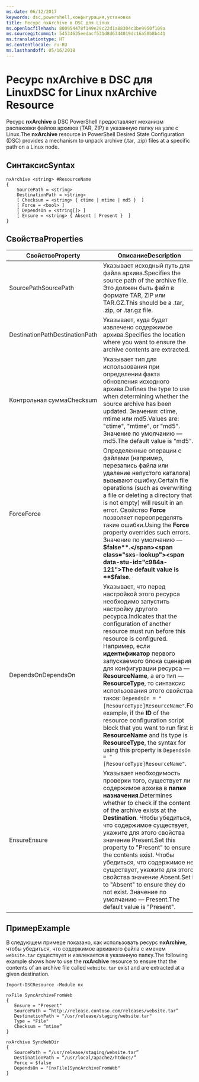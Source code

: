 ```yaml
---
ms.date: 06/12/2017
keywords: dsc,powershell,конфигурация,установка
title: Ресурс nxArchive в DSC для Linux
ms.openlocfilehash: 800954478f149e29c22d1a88304c3be9950f109a
ms.sourcegitcommit: 54534635eedacf531d8d6344019dc16a50b8b441
ms.translationtype: HT
ms.contentlocale: ru-RU
ms.lasthandoff: 05/16/2018
---
```

# <a name="dsc-for-linux-nxarchive-resource"></a><span data-ttu-id="c984a-103">Ресурс nxArchive в DSC для Linux</span><span class="sxs-lookup"><span data-stu-id="c984a-103">DSC for Linux nxArchive Resource</span></span>

<span data-ttu-id="c984a-104">Ресурс **nxArchive** в DSC PowerShell предоставляет механизм распаковки файлов архивов (TAR, ZIP) в указанную папку на узле с Linux.</span><span class="sxs-lookup"><span data-stu-id="c984a-104">The **nxArchive** resource in PowerShell Desired State Configuration (DSC) provides a mechanism to unpack archive (.tar, .zip) files at a specific path on a Linux node.</span></span>

## <a name="syntax"></a><span data-ttu-id="c984a-105">Синтаксис</span><span class="sxs-lookup"><span data-stu-id="c984a-105">Syntax</span></span>

```
nxArchive <string> #ResourceName
{
    SourcePath = <string>
    DestinationPath = <string>
    [ Checksum = <string> { ctime | mtime | md5 }  ]
    [ Force = <bool> ]
    [ DependsOn = <string[]> ]
    [ Ensure = <string> { Absent | Present }  ]
}
```

## <a name="properties"></a><span data-ttu-id="c984a-106">Свойства</span><span class="sxs-lookup"><span data-stu-id="c984a-106">Properties</span></span>

|  <span data-ttu-id="c984a-107">Свойство</span><span class="sxs-lookup"><span data-stu-id="c984a-107">Property</span></span> |  <span data-ttu-id="c984a-108">Описание</span><span class="sxs-lookup"><span data-stu-id="c984a-108">Description</span></span> |
|---|---|
| <span data-ttu-id="c984a-109">SourcePath</span><span class="sxs-lookup"><span data-stu-id="c984a-109">SourcePath</span></span>| <span data-ttu-id="c984a-110">Указывает исходный путь для файла архива.</span><span class="sxs-lookup"><span data-stu-id="c984a-110">Specifies the source path of the archive file.</span></span> <span data-ttu-id="c984a-111">Это должен быть файл в формате TAR, ZIP или TAR.GZ.</span><span class="sxs-lookup"><span data-stu-id="c984a-111">This should be a .tar, .zip, or .tar.gz file.</span></span> |
| <span data-ttu-id="c984a-112">DestinationPath</span><span class="sxs-lookup"><span data-stu-id="c984a-112">DestinationPath</span></span>| <span data-ttu-id="c984a-113">Указывает, куда будет извлечено содержимое архива.</span><span class="sxs-lookup"><span data-stu-id="c984a-113">Specifies the location where you want to ensure the archive contents are extracted.</span></span>|
| <span data-ttu-id="c984a-114">Контрольная сумма</span><span class="sxs-lookup"><span data-stu-id="c984a-114">Checksum</span></span>| <span data-ttu-id="c984a-115">Указывает тип для использования при определении факта обновления исходного архива.</span><span class="sxs-lookup"><span data-stu-id="c984a-115">Defines the type to use when determining whether the source archive has been updated.</span></span> <span data-ttu-id="c984a-116">Значения: ctime, mtime или md5.</span><span class="sxs-lookup"><span data-stu-id="c984a-116">Values are: "ctime", "mtime", or "md5".</span></span> <span data-ttu-id="c984a-117">Значение по умолчанию — md5.</span><span class="sxs-lookup"><span data-stu-id="c984a-117">The default value is "md5".</span></span>|
| <span data-ttu-id="c984a-118">Force</span><span class="sxs-lookup"><span data-stu-id="c984a-118">Force</span></span>| <span data-ttu-id="c984a-119">Определенные операции с файлами (например, перезапись файла или удаление непустого каталога) вызывают ошибку.</span><span class="sxs-lookup"><span data-stu-id="c984a-119">Certain file operations (such as overwriting a file or deleting a directory that is not empty) will result in an error.</span></span> <span data-ttu-id="c984a-120">Свойство **Force** позволяет переопределять такие ошибки.</span><span class="sxs-lookup"><span data-stu-id="c984a-120">Using the **Force** property overrides such errors.</span></span> <span data-ttu-id="c984a-121">Значение по умолчанию — **$false**.</span><span class="sxs-lookup"><span data-stu-id="c984a-121">The default value is **$false**.</span></span>|
| <span data-ttu-id="c984a-122">DependsOn</span><span class="sxs-lookup"><span data-stu-id="c984a-122">DependsOn</span></span> | <span data-ttu-id="c984a-123">Указывает, что перед настройкой этого ресурса необходимо запустить настройку другого ресурса.</span><span class="sxs-lookup"><span data-stu-id="c984a-123">Indicates that the configuration of another resource must run before this resource is configured.</span></span> <span data-ttu-id="c984a-124">Например, если **идентификатор** первого запускаемого блока сценария для конфигурации ресурса — **ResourceName**, а его тип — **ResourceType**, то синтаксис использования этого свойства таков: `DependsOn = "[ResourceType]ResourceName"`.</span><span class="sxs-lookup"><span data-stu-id="c984a-124">For example, if the **ID** of the resource configuration script block that you want to run first is **ResourceName** and its type is **ResourceType**, the syntax for using this property is `DependsOn = "[ResourceType]ResourceName"`.</span></span>|
| <span data-ttu-id="c984a-125">Ensure</span><span class="sxs-lookup"><span data-stu-id="c984a-125">Ensure</span></span>| <span data-ttu-id="c984a-126">Указывает необходимость проверки того, существует ли содержимое архива в **папке назначения**.</span><span class="sxs-lookup"><span data-stu-id="c984a-126">Determines whether to check if the content of the archive exists at the **Destination**.</span></span> <span data-ttu-id="c984a-127">Чтобы убедиться, что содержимое существует, укажите для этого свойства значение Present.</span><span class="sxs-lookup"><span data-stu-id="c984a-127">Set this property to "Present" to ensure the contents exist.</span></span> <span data-ttu-id="c984a-128">Чтобы убедиться, что содержимое не существует, укажите для этого свойства значение Absent.</span><span class="sxs-lookup"><span data-stu-id="c984a-128">Set it to "Absent" to ensure they do not exist.</span></span> <span data-ttu-id="c984a-129">Значение по умолчанию — Present.</span><span class="sxs-lookup"><span data-stu-id="c984a-129">The default value is "Present".</span></span>|

## <a name="example"></a><span data-ttu-id="c984a-130">Пример</span><span class="sxs-lookup"><span data-stu-id="c984a-130">Example</span></span>

<span data-ttu-id="c984a-131">В следующем примере показано, как использовать ресурс **nxArchive**, чтобы убедиться, что содержимое архивного файла с именем `website.tar` существует и извлекается в указанную папку.</span><span class="sxs-lookup"><span data-stu-id="c984a-131">The following example shows how to use the **nxArchive** resource to ensure that the contents of an archive file called `website.tar` exist and are extracted at a given destination.</span></span>

```
Import-DSCResource -Module nx

nxFile SyncArchiveFromWeb
{
   Ensure = "Present"
   SourcePath = “http://release.contoso.com/releases/website.tar”
   DestinationPath = "/usr/release/staging/website.tar"
   Type = "File"
   Checksum = “mtime”
}

nxArchive SyncWebDir
{
   SourcePath = “/usr/release/staging/website.tar”
   DestinationPath = “/usr/local/apache2/htdocs/”
   Force = $false
   DependsOn = "[nxFile]SyncArchiveFromWeb"
}
```